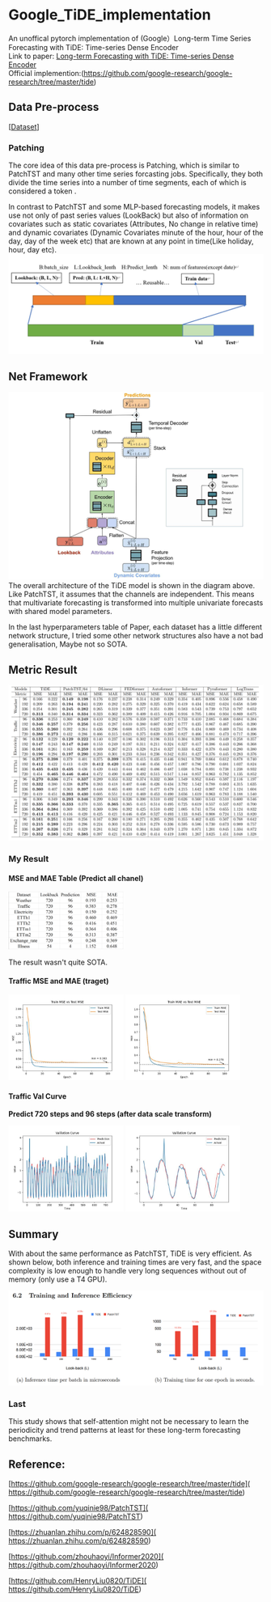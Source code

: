 # Google_TiDE_implementation
An unoffical pytorch implementation of (Google）Long-term Time Series Forecasting with TiDE: Time-series Dense Encoder \
Link to paper: [Long-term Forecasting with TiDE: Time-series Dense Encoder](https://arxiv.org/pdf/2304.08424.pdf) \
Official implemention:(https://github.com/google-research/google-research/tree/master/tide)
## Data Pre-process
[[Dataset](https://huggingface.co/datasets/ym0v0my/Time_series_dataset)]
### Patching 
The core idea of this data pre-process is Patching, which is similar to PatchTST and many other time series forcasting jobs. Specifically, they both divide the time series into a number of time segments, each of which is considered a token .

In contrast to PatchTST and some MLP-based forecasting models, it makes use not only of past series values (LookBack) but also of information on covariates such as static covariates (Attributes, No change in relative time) and dynamic covariates (Dynamic Covariates minute of the hour, hour of the day, day of the week etc) that are known at any point in time(Like holiday, hour, day etc).
![structure](./figs/data_structure.png) 

## Net Framework
![net](./figs/net_framework.jpg)
The overall architecture of the TiDE model is shown in the diagram above. Like PatchTST, it assumes that the channels are independent. This means that multivariate forecasting is transformed into multiple univariate forecasts with shared model parameters.

In the last hyperparameters table of Paper, each dataset has a little different network structure, I tried some other network structures also have a not bad generalisation, Maybe not so SOTA. 
## Metric Result
![metric](./figs/Metric.png)
### My Result
#### MSE and MAE Table  (Predict all chanel)
<img src="./figs/result1.png" alt="result" style="width:45%" /> 

The result wasn't quite SOTA.

#### Traffic MSE and MAE (traget)
<img src="./figs/Traffic_MSE.jpg" alt="result" style="width:45%" /> <img src="./figs/Traffic_MAE.jpg" alt="result" style="width:45%" /> 

#### Traffic Val Curve
**Predict 720 steps and 96 steps (after data scale transform)**

<img src="./figs/Traffic_val_curve_720.jpg" alt="result" style="width:45%" /> <img src="./figs/Traffic_val_curve_96.jpg" alt="result" style="width:45%" /> 

## Summary

With about the same performance as PatchTST, TiDE is very efficient. As shown below, both inference and training times are very fast, and the space complexity is low enough to handle very long sequences without out of memory (only use a T4 GPU).

<img src="./figs/efficiency.png" alt="result" style="width:100%" /> 

### Last
This study shows that self-attention might not be necessary to learn the periodicity and trend patterns at least for these long-term forecasting benchmarks.

## Reference:
[https://github.com/google-research/google-research/tree/master/tide]( https://github.com/google-research/google-research/tree/master/tide) 

[https://github.com/yuqinie98/PatchTST]( https://github.com/yuqinie98/PatchTST) 

[https://zhuanlan.zhihu.com/p/624828590]( https://zhuanlan.zhihu.com/p/624828590) 

[https://github.com/zhouhaoyi/Informer2020]( https://github.com/zhouhaoyi/Informer2020) 

[https://github.com/HenryLiu0820/TiDE]( https://github.com/HenryLiu0820/TiDE) 

